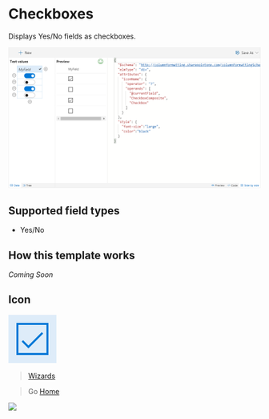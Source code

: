 # Checkboxes

Displays Yes/No fields as checkboxes.

![Checkboxes Wizard](../assets/WizardCheckboxes.png)

## Supported field types
- Yes/No

## How this template works

_Coming Soon_

## Icon

![Icon](../assets/icons/CheckboxComposite.png)

> [Wizards](./index.md)

> Go [Home](../index.md)

![](https://telemetry.sharepointpnp.com/sp-dev-solutions/solutions/ColumnFormatter/wiki/Wizards/Checkboxes)